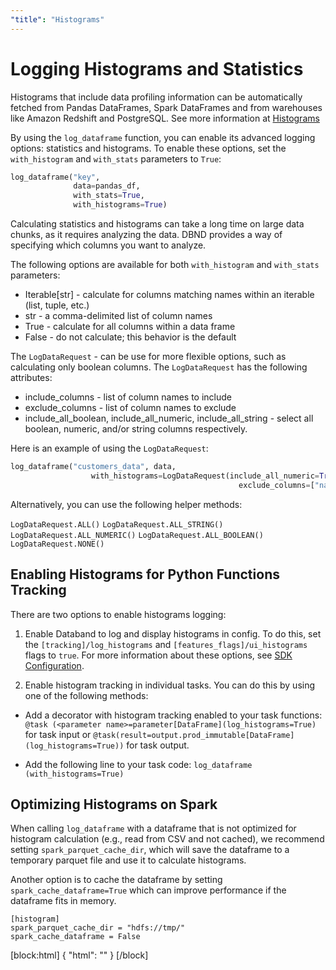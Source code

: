 ```yaml
---
"title": "Histograms"
---
```

# Logging Histograms and Statistics

Histograms that include data profiling information can be automatically fetched from Pandas DataFrames, Spark DataFrames and from warehouses like Amazon Redshift and PostgreSQL. See more information at [Histograms](doc:histograms)

By using the `log_dataframe` function, you can enable its advanced logging options: statistics and histograms.
To enable these options, set  the `with_histogram` and `with_stats` parameters to `True`:

<!-- xfail -->
```python
log_dataframe("key",
              data=pandas_df,
              with_stats=True,
              with_histograms=True)
```

Calculating statistics and histograms can take a long time on large data chunks, as it requires analyzing the data. DBND provides a way of specifying which columns you want to analyze.

The following options are available for both `with_histogram` and `with_stats` parameters:

* Iterable[str] - calculate for columns matching names within an iterable (list, tuple, etc.) 
* str - a comma-delimited list of column names
* True - calculate for all columns within a data frame
* False - do not calculate; this behavior is the default

The `LogDataRequest` - can be use for more flexible options, such as calculating only boolean columns. The `LogDataRequest` has the following attributes:

* include_columns - list of column names to include
* exclude_columns - list of column names to exclude
* include_all_boolean, include_all_numeric, include_all_string - select all boolean, numeric, and/or string columns respectively. 

Here is an example of using the `LogDataRequest`:

``` python
log_dataframe("customers_data", data,
                  with_histograms=LogDataRequest(include_all_numeric=True,
                                                   exclude_columns=["name", "phone"]))
```

Alternatively, you can use the following helper methods:

`LogDataRequest.ALL()`
`LogDataRequest.ALL_STRING()`
`LogDataRequest.ALL_NUMERIC()`
`LogDataRequest.ALL_BOOLEAN()`
`LogDataRequest.NONE()`



## Enabling Histograms for Python Functions Tracking

There are two options to enable histograms logging:

1. Enable Databand to log and display histograms in config. To do this, set the `[tracking]/log_histograms` and `[features_flags]/ui_histograms`  flags to `true`. For more information about these options, see [SDK Configuration](doc:dbnd-sdk-configuration).

2. Enable histogram tracking in individual tasks. You can do this by using one of the following methods:
  * Add a decorator with histogram tracking enabled to your task functions:
`@task (<parameter name>=parameter[DataFrame](log_histograms=True)` for task input or `@task(result=output.prod_immutable[DataFrame](log_histograms=True))` for task output.

  * Add the following line to your task code:
`log_dataframe (with_histograms=True)`

## Optimizing Histograms on Spark
When calling `log_dataframe` with a dataframe that is not optimized for histogram calculation (e.g., read from CSV and not cached), we recommend setting `spark_parquet_cache_dir`, which will save the dataframe to a temporary parquet file and use it to calculate histograms.

Another option is to cache the dataframe by setting `spark_cache_dataframe=True` which can improve performance if the dataframe fits in memory.

```
[histogram]
spark_parquet_cache_dir = "hdfs://tmp/"
spark_cache_dataframe = False
```
[block:html]
{
  "html": "<style>\n  pre {\n      border: 0.2px solid #ddd;\n      border-left: 3px solid #c796ff;\n      color: #0061a6;\n  }\n\n.CodeTabs_initial{\n  /* box shadows with with legacy browser support - just in case */\n    -webkit-box-shadow: 0 10px 6px -6px #777; /* for Safari 3-4, iOS 4.0.2 - 4.2, Android 2.3+ */\n     -moz-box-shadow: 0 10px 6px -6px #777; /* for Firefox 3.5 - 3.6 */\n          box-shadow: 0 10px 6px -6px #777;/* Opera 10.5, IE 9, Firefox 4+, Chrome 6+, iOS 5 */\n  }\n</style>"
}
[/block]
